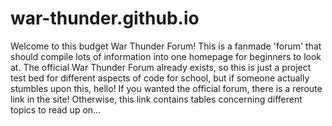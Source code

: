 # war-thunder.github.io

Welcome to this budget War Thunder Forum! This is a fanmade 'forum' that should compile lots of information into one homepage for beginners to look at. The official War Thunder Forum already exists, so this is just a project test bed for different aspects of code for school, but if someone actually stumbles upon this, hello! If you wanted the official forum, there is a reroute link in the site! Otherwise, this link contains tables concerning different topics to read up on...
